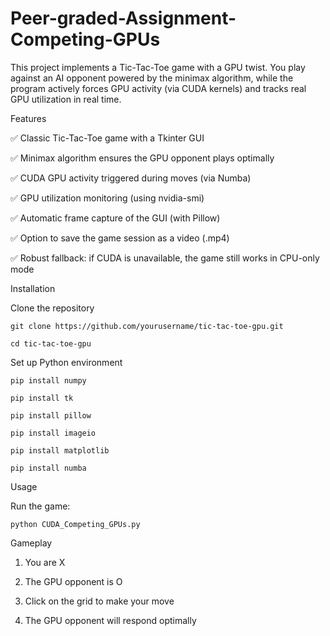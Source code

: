# Peer-graded-Assignment-Competing-GPUs
 This project implements a Tic-Tac-Toe game with a GPU twist. You play against an AI opponent powered by the minimax algorithm, while the program actively forces GPU activity (via CUDA kernels) and tracks real GPU utilization in real time. 

Features

✅ Classic Tic-Tac-Toe game with a Tkinter GUI

✅ Minimax algorithm ensures the GPU opponent plays optimally

✅ CUDA GPU activity triggered during moves (via Numba)

✅ GPU utilization monitoring (using nvidia-smi)

✅ Automatic frame capture of the GUI (with Pillow)

✅ Option to save the game session as a video (.mp4)

✅ Robust fallback: if CUDA is unavailable, the game still works in CPU-only mode


Installation

Clone the repository
```
git clone https://github.com/yourusername/tic-tac-toe-gpu.git

cd tic-tac-toe-gpu
```

Set up Python environment

```
pip install numpy

pip install tk

pip install pillow

pip install imageio

pip install matplotlib

pip install numba
```

Usage

Run the game:

```
python CUDA_Competing_GPUs.py
```

Gameplay

1) You are X

2) The GPU opponent is O

3) Click on the grid to make your move

4) The GPU opponent will respond optimally
